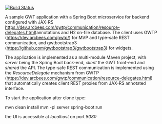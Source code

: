 [![Build Status](https://travis-ci.org/aceroni75/gwtboot.svg?branch=master)](https://travis-ci.org/aceroni75/gwtboot)

A sample GWT application with a Spring Boot microservice for backend configured with JAX-RS https://dev.arcbees.com/gwtp/communication/resource-delegates.html)annotations and H2 on-file database. The client uses GWTP (https://dev.arcbees.com/gwtp/) for MVP and type-safe REST communication, and gwtbootstrap3 (https://github.com/gwtbootstrap3/gwtbootstrap3) for widgets.

The application is implemented as a multi-module Maven project, with _server_ being the Spring Boot back-end, _client_ the GWT front-end and _shared_ the API. The type-safe REST communication is implemented using the _ResourceDelegate_ mechanism from GWTP (https://dev.arcbees.com/gwtp/communication/resource-delegates.html) that automatically creates client REST proxies from JAX-RS annotated interface.

To start the application after clone type: 

mvn clean install
mvn -pl server spring-boot:run

the UI is accessible at _localhost_ on port _8080_
